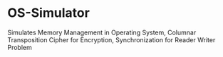 # OS-Simulator
Simulates Memory Management in Operating System, Columnar Transposition Cipher for Encryption, Synchronization for Reader Writer Problem
